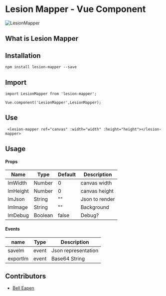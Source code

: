 # Lesion Mapper - Vue Component

![LesionMapper](https://raw.github.com/dermatologist/lesion-mapper/develop/notes/lesion-mapper.png)

## What is Lesion Mapper

## Installation

```
npm install lesion-mapper --save
```

## Import

```
import LesionMapper from 'lesion-mapper';
```

```
Vue.component('LesionMapper',LesionMapper);
```

## Use

```
 <lesion-mapper ref="canvas" :width="width" :height="height"></lesion-mapper>
```

## Usage

#### Props

| Name   | Type   | Default | Description   |
| ------ | ------ | ------- | ------------- |
| lmWidth  | Number | 0       | canvas width  |
| lmHeight | Number | 0       | canvas height |
| lmJson   | String | ""      | Json to render|
| lmImage  | String | ""      | Background    |
| lmDebug  | Boolean| false   | Debug?        |

#### Events

| name                     | Type  | Description                                    |
| ------------------------ | ----- | ------------------- |
| savelm                   | event | Json representation |
| exportlm                 | event | Base64 String       |

## Contributors

* [Bell Eapen](https://nuchange.ca)